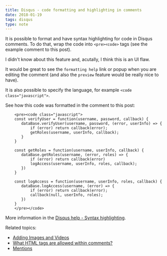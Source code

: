```yaml
---
title: Disqus - code formatting and highlighting in comments
date: 2018-01-19
tags: disqus
type: note
---
```


It is possible to format and have syntax highlighting for code in Disqus comments.
To do that, wrap the code into `<pre><code>` tags (see the example comment to this post).

<!-- more -->

I didn't know about this feature and, acutally, I think this is an UI flaw.

It would be great to see the `formatting help` link or popup when you are editing the comment (and also the `preview` feature would be really nice to have).

It is also possible to specify the language, for example `<code class="javascript">`.

See how this code was formatted in the comment to this post:

```text
    <pre><code class="javascript">
    const verifyUser = function(username, password, callback) {
       dataBase.verifyUser(username, password, (error, userInfo) => {
           if (error) return callback(error);
           getRoles(username, userInfo, callback);
       }
    }

    const getRoles = function(username, userInfo, callback) {
       dataBase.getRoles(username, (error, roles) => {
           if (error) return callback(error)
           logAccess(username, userInfo, roles, callback);
       })
    }

    const logAccess = function(username, userInfo, roles, callback) {
       dataBase.logAccess(username, (error) => {
           if (error) return callback(error);
           callback(null, userInfo, roles);
       })
    }
    </pre></code>
```

More information in the [Disqus help - Syntax highlighting](https://help.disqus.com/customer/portal/articles/665057-syntax-highlighting).

Related topics:

* [Adding Images and Videos](https://help.disqus.com/customer/portal/articles/1360518)
* [What HTML tags are allowed within comments?](https://help.disqus.com/customer/portal/articles/466253)
* [Mentions](https://help.disqus.com/customer/portal/articles/832143)
